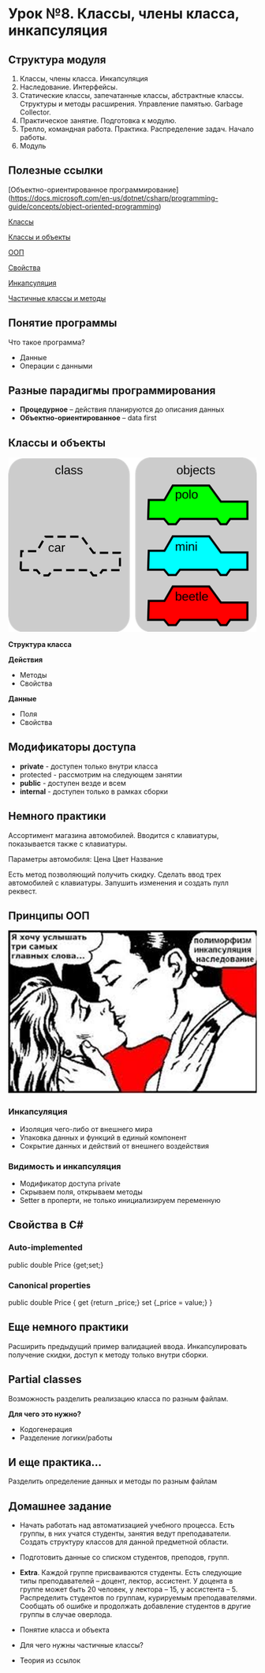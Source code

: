 # Урок №8. Классы, члены класса, инкапсуляция

## Структура модуля

1. Классы, члены класса. Инкапсуляция
2. Наследование. Интерфейсы.
3. Статические классы, запечатанные классы, абстрактные классы. Структуры и методы расширения. Управление памятью. Garbage Collector.
4. Практическое занятие. Подготовка к модулю.
5. Трелло, командная работа. Практика. Распределение задач. Начало работы.
6. Модуль

## Полезные ссылки

[Объектно-ориентированное программирование] (https://docs.microsoft.com/en-us/dotnet/csharp/programming-guide/concepts/object-oriented-programming)

[Классы](https://docs.microsoft.com/ru-ru/dotnet/csharp/programming-guide/classes-and-structs/classes)

[Классы и объекты](https://docs.microsoft.com/ru-ru/dotnet/csharp/tour-of-csharp/classes-and-objects)

[ООП](https://metanit.com/sharp/tutorial/3.1.php)

[Свойства](https://docs.microsoft.com/en-us/dotnet/csharp/programming-guide/classes-and-structs/properties)

[Инкапсуляция](https://www.tutorialspoint.com/csharp/csharp_encapsulation.htm)

[Частичные классы и методы](https://docs.microsoft.com/en-us/dotnet/csharp/programming-guide/classes-and-structs/partial-classes-and-methods)

## Понятие программы

Что такое программа?

* Данные
* Операции с данными

## Разные парадигмы программирования

* **Процедурное** – действия планируются до описания данных
* **Объектно-ориентированное** – data first

## Классы и объекты

![Классы и объекты](/Module-2/images/classes-objects.png)

**Структура класса**

**Действия**

* Методы
* Свойства

**Данные**
* Поля
* Свойства

## Модификаторы доступа

* **private** - доступен только внутри класса
* protected - рассмотрим на следующем занятии
* **public** - доступен везде и всем
* **internal** - доступен только в рамках сборки

## Немного практики

Ассортимент магазина автомобилей. Вводится с клавиатуры, показывается также с клавиатуры.

Параметры автомобиля:
Цена
Цвет
Название

Есть метод позволяющий получить скидку. 
Сделать ввод трех автомобилей с клавиатуры. Запушить изменения и создать пулл реквест.

## Принципы ООП

![Главные принципы ООП](/Module-2/images/opp-principles.png)

### Инкапсуляция

* Изоляция чего-либо от внешнего мира
* Упаковка данных и функций в единый компонент
* Сокрытие данных и действий от внешнего воздействия

### Видимость и инкапсуляция

* Модификатор доступа private
* Скрываем поля, открываем методы
* Setter в проперти, не только инициализируем переменную

## Свойства в C#

### Auto-implemented

public double Price {get;set;}

### Canonical properties

public double Price 
{
	get {return _price;}
	set {_price = value;}
}

## Еще немного практики

Расширить предыдущий пример валидацией ввода. Инкапсулировать получение скидки, доступ к методу только внутри сборки.

## Partial classes

Возможность разделить реализацию класса по разным файлам.

**Для чего это нужно?**

* Кодогенерация
* Разделение логики/работы

## И еще практика...

Разделить определение данных и методы по разным файлам

## Домашнее задание

* Начать работать над автоматизацией учебного процесса. Есть группы, в них учатся студенты, занятия ведут 
преподаватели. Создать структуру классов для данной предметной области.

* Подготовить данные со списком студентов, преподов, групп.

* **Extra**. Каждой группе присваиваются студенты. Есть следующие типы преподавателей – доцент, лектор, ассистент. У доцента в группе может быть 20 человек, у лектора – 15, у ассистента – 5. Распределить студентов по группам, курируемым преподавателями. Сообщать об ошибке и продолжать добавление студентов в другие группы в случае оверлода.

* Понятие класса и объекта
* Для чего нужны частичные классы?
* Теория из ссылок
